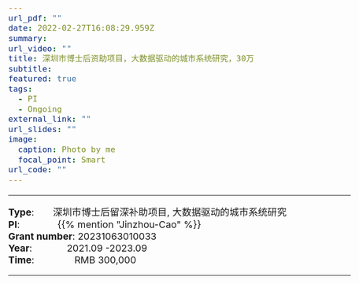 ```yaml
---
url_pdf: ""
date: 2022-02-27T16:08:29.959Z
summary: 
url_video: ""
title: 深圳市博士后资助项目，大数据驱动的城市系统研究，30万
subtitle: 
featured: true
tags:
  - PI
  - Ongoing
external_link: ""
url_slides: ""
image:
  caption: Photo by me
  focal_point: Smart
url_code: ""
---
```


<style type="text/css">
  /* Whole document: */
  body{
    font-size: 14.5pt;
  }
  /* Headers */
  h1,h2,h3,h4,h5,h6{
    font-size: 20pt;
    }
</style>

-----
**Type**:       深圳市博士后留深补助项目, 大数据驱动的城市系统研究                 <br>
**PI**:              {{% mention "Jinzhou-Cao" %}}                 <br>
**Grant number**: 20231063010033             <br>
**Year**:             2021.09 -2023.09  <br>
**Time**:               RMB 300,000                        

-----

